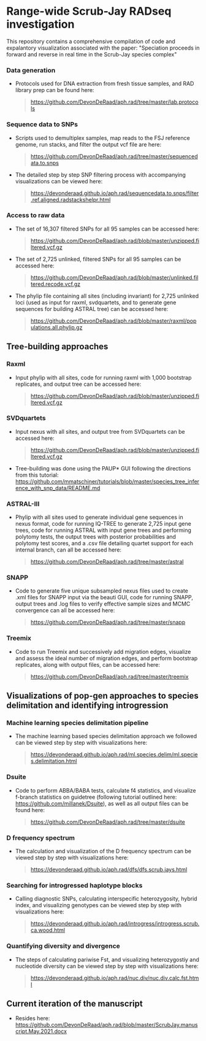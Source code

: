 Range-wide Scrub-Jay RADseq investigation
==================================================================================

This repository contains a comprehensive compilation of code and expalantory visualization associated with the paper: "Speciation proceeds in forward and reverse in real time in the Scrub-Jay species complex"

### Data generation
*   Protocols used for DNA extraction from fresh tissue samples, and RAD library prep can be found here:
    > <https://github.com/DevonDeRaad/aph.rad/tree/master/lab.protocols>

### Sequence data to SNPs
*   Scripts used to demultiplex samples, map reads to the FSJ reference genome, run stacks, and filter the output vcf file are here:
    > <https://github.com/DevonDeRaad/aph.rad/tree/master/sequencedata.to.snps>
*   The detailed step by step SNP filtering process with accompanying visualizations can be viewed here:
    > <https://devonderaad.github.io/aph.rad/sequencedata.to.snps/filter.ref.aligned.radstackshelpr.html>

### Access to raw data
*   The set of 16,307 filtered SNPs for all 95 samples can be accessed here:
    > <https://github.com/DevonDeRaad/aph.rad/blob/master/unzipped.filtered.vcf.gz>
*   The set of 2,725 unlinked, filtered SNPs for all 95 samples can be accessed here:
    > <https://github.com/DevonDeRaad/aph.rad/blob/master/unlinked.filtered.recode.vcf.gz>
*   The phylip file containing all sites (including invariant) for 2,725 unlinked loci (used as input for raxml, svdquartets, and to generate gene sequences for building ASTRAL tree) can be accessed here:
    > <https://github.com/DevonDeRaad/aph.rad/blob/master/raxml/populations.all.phylip.gz>


Tree-building approaches
------------

### Raxml
*   Input phylip with all sites, code for running raxml with 1,000 bootstrap replicates, and output tree can be accessed here:
    > <https://github.com/DevonDeRaad/aph.rad/blob/master/unzipped.filtered.vcf.gz>

### SVDquartets
*   Input nexus with all sites, and output tree from SVDquartets can be accessed here:
    > <https://github.com/DevonDeRaad/aph.rad/blob/master/unzipped.filtered.vcf.gz>
*   Tree-building was done using the PAUP* GUI following the directions from this tutorial: <https://github.com/mmatschiner/tutorials/blob/master/species_tree_inference_with_snp_data/README.md>

### ASTRAL-III
*   Phylip with all sites used to generate individual gene sequences in nexus format, code for running IQ-TREE to generate 2,725 input gene trees, code for running ASTRAL with input gene trees and performing polytomy tests, the output trees with posterior probabilities and polytomy test scores, and a .csv file detailing quartet support for each internal branch, can all be accessed here:
    > <https://github.com/DevonDeRaad/aph.rad/tree/master/astral>

### SNAPP
*   Code to generate five unique subsampled nexus files used to create .xml files for SNAPP input via the beauti GUI, code for running SNAPP, output trees and .log files to verify effective sample sizes and MCMC convergence can all be accessed here:
    > <https://github.com/DevonDeRaad/aph.rad/tree/master/snapp>

### Treemix
*   Code to run Treemix and successively add migration edges, visualize and assess the ideal number of migration edges, and perform bootstrap replicates, along with output files, can be accessed here:
    > <https://github.com/DevonDeRaad/aph.rad/tree/master/treemix>


Visualizations of pop-gen approaches to species delimitation and identifying introgression
------------

### Machine learning species delimitation pipeline
*   The machine learning based species delimitation approach we followed can be viewed step by step with visualizations here:
    > <https://devonderaad.github.io/aph.rad/ml.species.delim/ml.species.delimitation.html>

### Dsuite
*   Code to perform ABBA/BABA tests, calculate f4 statistics, and visualize f-branch statistics on guidetree (following tutorial outlined here: <https://github.com/millanek/Dsuite>), as well as all output files can be found here:
    > <https://github.com/DevonDeRaad/aph.rad/tree/master/dsuite>

### D frequency spectrum
*   The calculation and visualization of the D frequency spectrum can be viewed step by step with visualizations here:
    > <https://devonderaad.github.io/aph.rad/dfs/dfs.scrub.jays.html>

### Searching for introgressed haplotype blocks
*   Calling diagnostic SNPs, calculating interspecific heterozygosity, hybrid index, and visualizing genotypes can be viewed step by step with visualizations here:
    > <https://devonderaad.github.io/aph.rad/introgress/introgress.scrub.ca.wood.html>

### Quantifying diversity and divergence
*   The steps of calculating pariwise Fst, and visualizing heterozygostiy and nucleotide diversity can be viewed step by step with visualizations here:
    > <https://devonderaad.github.io/aph.rad/nuc.div/nuc.div.calc.fst.html>


Current iteration of the manuscript
------------
*   Resides here: <https://github.com/DevonDeRaad/aph.rad/blob/master/ScrubJay.manuscript.May.2021.docx>

